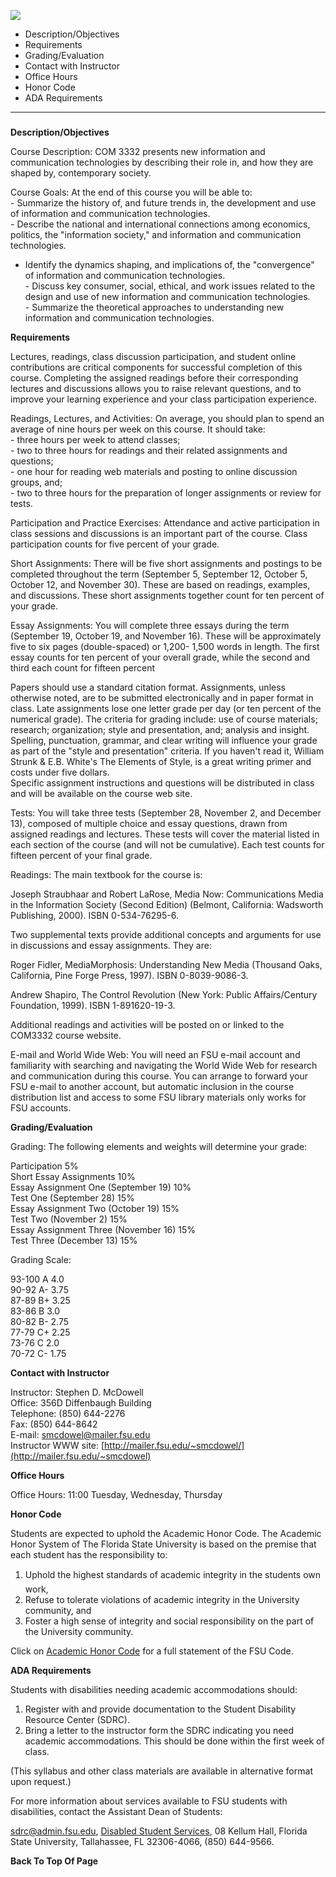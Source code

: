 ![](bigsyllabus.gif)  

  * Description/Objectives
  * Requirements
  * Grading/Evaluation
  * Contact with Instructor
  * Office Hours
  * Honor Code
  * ADA Requirements

* * *

###  

**Description/Objectives**

Course Description: COM 3332 presents new information and communication
technologies by describing their role in, and how they are shaped by,
contemporary society.

Course Goals: At the end of this course you will be able to:  
\- Summarize the history of, and future trends in, the development and use of
information and communication technologies.  
\- Describe the national and international connections among economics,
politics, the "information society," and information and communication
technologies.  
-  Identify the dynamics shaping, and implications of, the "convergence" of information and communication technologies.   
\- Discuss key consumer, social, ethical, and work issues related to the
design and use of new information and communication technologies.  
\- Summarize the theoretical approaches to understanding new information and
communication technologies.  
    
**Requirements**  
    
Lectures, readings, class discussion participation, and student online
contributions are critical components for successful completion of this
course.  Completing the assigned readings before their corresponding lectures
and discussions allows you to raise relevant questions, and to improve your
learning experience and your class participation experience.

Readings, Lectures, and Activities: On average, you should plan to spend an
average of nine hours per week on this course.  It should take:  
\- three hours per week to attend classes;  
\- two to three hours for readings and their related assignments and
questions;  
\- one hour for reading web materials and posting to online discussion groups,
and;  
\- two to three hours for the preparation of longer assignments or review for
tests.

Participation and Practice Exercises: Attendance and active participation in
class sessions and discussions is an important part of the course.  Class
participation counts for five percent of your grade.

Short Assignments: There will be five short assignments and postings to be
completed throughout the term (September 5, September 12, October 5, October
12, and November 30). These are based on readings, examples, and discussions.
These short assignments together count for ten percent of your grade.

Essay Assignments: You will complete three essays during the term (September
19, October 19, and November 16). These will be approximately five to six
pages (double-spaced) or 1,200- 1,500 words in length.  The first essay counts
for ten percent of your overall grade, while the second and third each count
for fifteen percent

Papers should use a standard citation format.  Assignments, unless otherwise
noted, are to be submitted electronically and in paper format in class.  Late
assignments lose one letter grade per day (or ten percent of the numerical
grade). The criteria for grading include: use of course materials; research;
organization; style and presentation, and; analysis and insight. Spelling,
punctuation, grammar, and clear writing will influence your grade as part of
the "style and presentation" criteria.  If you haven't read it, William Strunk
& E.B. White's The Elements of Style, is a great writing primer and costs
under five dollars.  
Specific assignment instructions and questions will be distributed in class
and will be available on the course web site.

Tests: You will take three tests (September 28, November 2, and December 13),
composed of multiple choice and essay questions, drawn from assigned readings
and lectures. These tests will cover the material listed in each section of
the course (and will not be cumulative). Each test counts for fifteen percent
of your final grade.  
    
Readings:  The main textbook for the course is:

Joseph Straubhaar and Robert LaRose, Media Now: Communications Media in the
Information Society (Second Edition) (Belmont, California: Wadsworth
Publishing, 2000).  ISBN 0-534-76295-6.

Two supplemental texts provide additional concepts and arguments for use in
discussions and essay assignments.  They are:

Roger Fidler, MediaMorphosis: Understanding New Media (Thousand Oaks,
California, Pine Forge Press, 1997). ISBN 0-8039-9086-3.

Andrew Shapiro, The Control Revolution (New York: Public Affairs/Century
Foundation, 1999). ISBN  1-891620-19-3.

Additional readings and activities will be posted on or linked to the COM3332
course website.

E-mail and World Wide Web: You will need an FSU e-mail account and familiarity
with searching and navigating the World Wide Web for research and
communication during this course.  You can arrange to forward your FSU e-mail
to another account, but automatic inclusion in the course distribution list
and access to some FSU library materials only works for FSU accounts.  


**Grading/Evaluation**

Grading: The following elements and weights will determine your grade:

Participation       5%  
Short Essay Assignments    10%  
Essay Assignment One (September 19)  10%  
Test One (September 28)       15%  
Essay Assignment Two (October 19)  15%  
Test Two (November 2)   15%  
Essay Assignment Three (November 16) 15%  
Test Three (December 13)      15%

Grading Scale:

93-100  A  4.0  
90-92    A-  3.75  
87-89    B+  3.25  
83-86    B  3.0  
80-82    B-   2.75  
77-79    C+  2.25  
73-76    C  2.0  
70-72    C-   1.75  


**Contact with Instructor**

Instructor: Stephen D. McDowell  
Office: 356D Diffenbaugh Building  
Telephone: (850) 644-2276  
Fax: (850) 644-8642  
E-mail: [smcdowel@mailer.fsu.edu](mailto:smcdowel@mailer.fsu.edu)  
Instructor WWW site:
[http://mailer.fsu.edu/~smcdowel/](http://mailer.fsu.edu/~smcdowel)

**Office Hours**

Office Hours: 11:00 Tuesday, Wednesday, Thursday  


**Honor Code**

Students are expected to uphold the Academic Honor Code. The Academic Honor
System of The Florida State University is based on the premise that each
student has the responsibility to:

  1. Uphold the highest standards of academic integrity in the students own work,
  2. Refuse to tolerate violations of academic integrity in the University community, and
  3. Foster a high sense of integrity and social responsibility on the part of the University community.

Click on [Academic Honor
Code](http://registrar.fsu.edu/Grad_Website/ugr034.htm) for a full statement
of the FSU Code.

**ADA Requirements**

Students with disabilities needing academic accommodations should:

  1. Register with and provide documentation to the Student Disability Resource Center (SDRC).
  2. Bring a letter to the instructor form the SDRC indicating you need academic accommodations. This should be done within the first week of class.

(This syllabus and other class materials are available in alternative format
upon request.)

For more information about services available to FSU students with
disabilities, contact the Assistant Dean of Students:

[sdrc@admin.fsu.edu](mailto:sdrc@admin.fsu.edu), [Disabled Student
Services](http://www.fsu.edu/~staffair/dean/disable.html), 08 Kellum Hall,
Florida State University, Tallahassee, FL 32306-4066, (850) 644-9566.  


**Back To Top Of Page**

